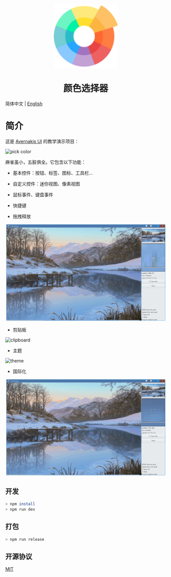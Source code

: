 <p align="center">
    <img width="200" src="./assets/color-wheel.png">
</p>

<h1 align="center">颜色选择器</h1>

简体中文 | [English](./README.md)

# 简介

这是 [Avernakis UI](https://github.com/qber-soft/Ave-Nodejs) 的教学演示项目：

![pick color](./docs/images/pick-color.gif)

麻雀虽小，五脏俱全。它包含以下功能：

-   基本控件：按钮、标签、图标、工具栏...
-   自定义控件：迷你视图、像素视图
-   鼠标事件、键盘事件
-   快捷键

-   拖拽释放

![drag-to-drop](./docs/images/drag-to-drop.gif)

-   剪贴板

![clipboard](./docs/images/clipboard.gif)

-   主题

![theme](./docs/images/theme.gif)

-   国际化

![i18n](./docs/images/i18n.gif)

## 开发

```bash
> npm install
> npm run dev
```

## 打包

```bash
> npm run release
```

## 开源协议

[MIT](./LICENSE)
